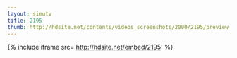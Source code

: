 ```yaml
---
layout: sieutv
title: 2195
thumb: http://hdsite.net/contents/videos_screenshots/2000/2195/preview_360p.mp4.jpg
---
```

{% include iframe src='http://hdsite.net/embed/2195' %}
 
